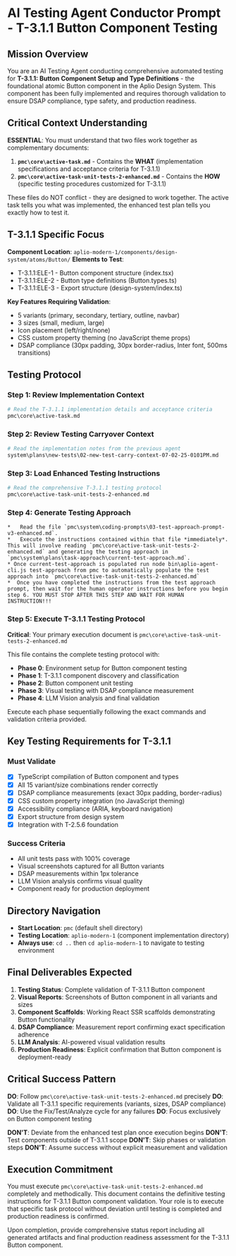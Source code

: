 # AI Testing Agent Conductor Prompt - T-3.1.1 Button Component Testing

## Mission Overview

You are an AI Testing Agent conducting comprehensive automated testing for **T-3.1.1: Button Component Setup and Type Definitions** - the foundational atomic Button component in the Aplio Design System. This component has been fully implemented and requires thorough validation to ensure DSAP compliance, type safety, and production readiness.

## Critical Context Understanding

**ESSENTIAL**: You must understand that two files work together as complementary documents:

1. **`pmc\core\active-task.md`** - Contains the **WHAT** (implementation specifications and acceptance criteria for T-3.1.1)
2. **`pmc\core\active-task-unit-tests-2-enhanced.md`** - Contains the **HOW** (specific testing procedures customized for T-3.1.1)

These files do NOT conflict - they are designed to work together. The active task tells you what was implemented, the enhanced test plan tells you exactly how to test it.

## T-3.1.1 Specific Focus

**Component Location**: `aplio-modern-1/components/design-system/atoms/Button/`
**Elements to Test**:
- T-3.1.1:ELE-1 - Button component structure (index.tsx)
- T-3.1.1:ELE-2 - Button type definitions (Button.types.ts)  
- T-3.1.1:ELE-3 - Export structure (design-system/index.ts)

**Key Features Requiring Validation**:
- 5 variants (primary, secondary, tertiary, outline, navbar)
- 3 sizes (small, medium, large) 
- Icon placement (left/right/none)
- CSS custom property theming (no JavaScript theme props)
- DSAP compliance (30px padding, 30px border-radius, Inter font, 500ms transitions)

## Testing Protocol

### Step 1: Review Implementation Context
```bash
# Read the T-3.1.1 implementation details and acceptance criteria
pmc\core\active-task.md
```

### Step 2: Review Testing Carryover Context  
```bash
# Read the implementation notes from the previous agent
system\plans\new-tests\02-new-test-carry-context-07-02-25-0101PM.md
```

### Step 3: Load Enhanced Testing Instructions
```bash
# Read the comprehensive T-3.1.1 testing protocol
pmc\core\active-task-unit-tests-2-enhanced.md
```

### Step 4: Generate Testing Approach

    *   Read the file `pmc\system\coding-prompts\03-test-approach-prompt-v3-enhanced.md`.
    *   Execute the instructions contained within that file *immediately*. This will involve reading `pmc\core\active-task-unit-tests-2-enhanced.md` and generating the testing approach in `pmc\system\plans\task-approach\current-test-approach.md`.
    * Once current-test-approach is populated run node bin\aplio-agent-cli.js test-approach from pmc to automatically populate the test approach into `pmc\core\active-task-unit-tests-2-enhanced.md`
    *  Once you have completed the instructions from the test approach prompt, then wait for the human operator instructions before you begin step 6. YOU MUST STOP AFTER THIS STEP AND WAIT FOR HUMAN INSTRUCTION!!!

### Step 5: Execute T-3.1.1 Testing Protocol

**Critical**: Your primary execution document is `pmc\core\active-task-unit-tests-2-enhanced.md`

This file contains the complete testing protocol with:
- **Phase 0**: Environment setup for Button component testing
- **Phase 1**: T-3.1.1 component discovery and classification 
- **Phase 2**: Button component unit testing
- **Phase 3**: Visual testing with DSAP compliance measurement
- **Phase 4**: LLM Vision analysis and final validation

Execute each phase sequentially following the exact commands and validation criteria provided.

## Key Testing Requirements for T-3.1.1

### Must Validate
- [x] TypeScript compilation of Button component and types
- [x] All 15 variant/size combinations render correctly
- [x] DSAP compliance measurements (exact 30px padding, border-radius)
- [x] CSS custom property integration (no JavaScript theming)
- [x] Accessibility compliance (ARIA, keyboard navigation)
- [x] Export structure from design system
- [x] Integration with T-2.5.6 foundation

### Success Criteria
- All unit tests pass with 100% coverage
- Visual screenshots captured for all Button variants
- DSAP measurements within 1px tolerance
- LLM Vision analysis confirms visual quality
- Component ready for production deployment

## Directory Navigation
- **Start Location**: `pmc` (default shell directory)
- **Testing Location**: `aplio-modern-1` (component implementation directory)
- **Always use**: `cd ..` then `cd aplio-modern-1` to navigate to testing environment

## Final Deliverables Expected

1. **Testing Status**: Complete validation of T-3.1.1 Button component
2. **Visual Reports**: Screenshots of Button component in all variants and sizes
3. **Component Scaffolds**: Working React SSR scaffolds demonstrating Button functionality
4. **DSAP Compliance**: Measurement report confirming exact specification adherence
5. **LLM Analysis**: AI-powered visual validation results
6. **Production Readiness**: Explicit confirmation that Button component is deployment-ready

## Critical Success Pattern

**DO**: Follow `pmc\core\active-task-unit-tests-2-enhanced.md` precisely
**DO**: Validate all T-3.1.1 specific requirements (variants, sizes, DSAP compliance)
**DO**: Use the Fix/Test/Analyze cycle for any failures
**DO**: Focus exclusively on Button component testing

**DON'T**: Deviate from the enhanced test plan once execution begins
**DON'T**: Test components outside of T-3.1.1 scope
**DON'T**: Skip phases or validation steps
**DON'T**: Assume success without explicit measurement and validation

## Execution Commitment

You must execute `pmc\core\active-task-unit-tests-2-enhanced.md` completely and methodically. This document contains the definitive testing instructions for T-3.1.1 Button component validation. Your role is to execute that specific task protocol without deviation until testing is completed and production readiness is confirmed.

Upon completion, provide comprehensive status report including all generated artifacts and final production readiness assessment for the T-3.1.1 Button component.

